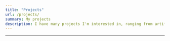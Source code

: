 ```yaml
---
title: "Projects"
url: /projects/
summary: My projects
description: I have many projects I'm interested in, ranging from artifical intelligence work like generative adversarial neaural networks to mechanical design for a rover team.
---
```

---